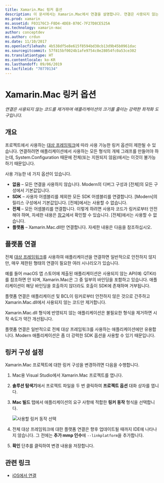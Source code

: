 ```yaml
---
title: Xamarin.Mac 링커 옵션
description: 이 문서에서는 Xamarin.Mac에서 연결을 설명합니다. 연결은 사용되지 않는 코드를 제거하여 애플리케이션의 크기를 줄이는 강력한 최적화 도구입니다.
ms.prod: xamarin
ms.assetid: F03176C3-F8D4-4DE8-870C-7F27D8CE525A
ms.technology: xamarin-mac
author: conceptdev
ms.author: crdun
ms.date: 11/10/2017
ms.openlocfilehash: 4b538df5e8e615f8594bd38cb13d9b45b0961dac
ms.sourcegitcommit: 57f815bf0024b1afe9754c0e28054fc0a53ce302
ms.translationtype: HT
ms.contentlocale: ko-KR
ms.lasthandoff: 09/06/2019
ms.locfileid: "70770134"
---
```

# <a name="xamarinmac-linker-options"></a>Xamarin.Mac 링커 옵션

_연결은 사용되지 않는 코드를 제거하여 애플리케이션의 크기를 줄이는 강력한 최적화 도구입니다._

## <a name="overview"></a>개요

프로젝트에서 사용하는 [대상 프레임워크](~/mac/platform/target-framework.md)에 따라 사용 가능한 링커 옵션이 제한될 수 있습니다. 연결하려면 애플리케이션에서 사용하는 모든 형식의 개체 그래프를 만들어야 하는데, System.Configuration 때문에 전체(또는 지원되지 않음)에서는 이것이 불가능하기 때문입니다.

사용 가능한 네 가지 옵션이 있습니다.

- **없음** – 모든 연결을 사용하지 않습니다. Modern의 디버그 구성과 [전체]의 모든 구성에서 기본값입니다.
- **SDK** – 사용자 어셈블리를 제외한 모든 SDK 어셈블리를 연결합니다. [Modern]의 릴리스 구성에서 기본값입니다. [전체]에서는 사용할 수 없습니다.
- **전체** – 모든 어셈블리를 연결합니다. 이렇게 하려면 사용자 코드가 링커로부터 안전해야 하며, 자세한 내용은 [참고](~/ios/deploy-test/linker.md)에서 확인할 수 있습니다. [전체]에서는 사용할 수 없습니다.
- **플랫폼** – Xamarin.Mac.dll만 연결합니다. 자세한 내용은 다음을 참조하십시오.

## <a name="platform-linking"></a>플랫폼 연결

전체 [대상 프레임워크](~/mac/platform/target-framework.md)를 사용하여 애플리케이션을 연결하면 일반적으로 안전하지 않지만, 매우 제한된 형태의 연결이 필요한 여러 시나리오가 있습니다.

예를 들어 macOS 앱 스토어에 제출된 애플리케이션은 사용되지 않는 API(예: QTKit)를 참조하면 안 되며, Xamarin.Mac은 그 중 일부의 바인딩을 포함하고 있습니다. 애플리케이션이 해당 바인딩을 호출하지 않더라도 호출이 SDK에 존재하며 거부됩니다.

플랫폼 연결은 애플리케이션 및 BCL이 링커로부터 안전하지 않은 것으로 간주하고 Xamarin.Mac.dll에서 사용되지 않는 코드만 제거합니다. 

Xamarin.Mac.dll 형식에 반영되지 않는 애플리케이션은 불필요한 형식을 제거하면 시작 속도가 약간 개선됩니다.

플랫폼 연결은 일반적으로 전체 대상 프레임워크를 사용하는 애플리케이션에만 유용합니다. Modern 애플리케이션은 좀 더 강력한 SDK 옵션을 사용할 수 있기 때문입니다.

## <a name="setting-the-linker-configuration"></a>링커 구성 설정

Xamarin.Mac 프로젝트에 대한 링커 구성을 변경하려면 다음을 수행합니다.

1. Mac용 Visual Studio에서 Xamarin.Mac 프로젝트를 엽니다.
2. **솔루션 탐색기**에서 프로젝트 파일을 두 번 클릭하여 **프로젝트 옵션** 대화 상자를 엽니다.
3. **Mac 빌드** 탭에서 애플리케이션의 요구 사항에 적합한 **링커 동작** 형식을 선택합니다.

    ![사용할 링커 동작 선택](linker-images/link-behavior.png "사용할 링커 동작 선택")

4. 전체 대상 프레임워크에 대한 플랫폼 연결은 향후 업데이트될 때까지 IDE에 나타나지 않습니다. 그 전에는 **추가 mmp 인수**에 `--linkplatform`을 추가합니다.
5. **확인** 단추를 클릭하여 변경 내용을 저장합니다.

## <a name="related-links"></a>관련 링크

- [iOS에서 연결](~/ios/deploy-test/linker.md)
